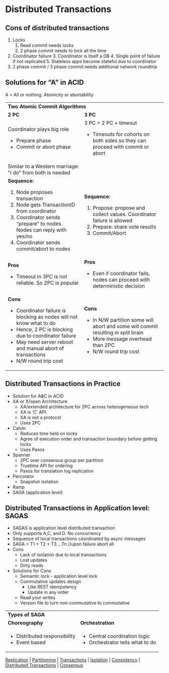 <!-- Yay, no errors, warnings, or alerts! -->


# Distributed Transactions


## Cons of distributed transactions



1. Locks
    1. Read commit needs locks
    2. 2 phase commit needs to lock all the time
2. Coordinator failure
    3. Coordinator is itself a DB
    4. Single point of failure if not replicated
    5. Stateless apps become stateful due to coordinator
3. 2 phase commit / 3 phase commit needs additional network roundtrip


## Solutions for “A” in ACID
A = All or nothing. Atomicity or abortability
<table>
  <tr>
   <td colspan="2" ><strong>Two Atomic Commit Algorithms</strong>
   </td>
  </tr>
  <tr>
   <td><strong>2 PC</strong>
   </td>
   <td><strong>3 PC</strong>
   </td>
  </tr>
  <tr>
   <td>Coordinator plays big role
<ul>

<li>Prepare phase

<li>Commit or abort phase
</li>
</ul>
   </td>
   <td>3 PC  = 2 PC + timeout
<ul>

<li>Timeouts for cohorts on both sides so they can proceed with commit or abort
</li>
</ul>
   </td>
  </tr>
  <tr>
   <td>Similar to a Western marriage: "I do" from both is needed
   </td>
   <td>
   </td>
  </tr>
  <tr>
   <td><strong>Sequence:</strong>
<ol>

<li>Node proposes transaction
<li>Node gets TransactionID from coordinator
<li>Coordinator sends “prepare” to nodes. Nodes can reply with yes/no
<li>Coordinator sends commit/abort to nodes
</li>
</ol>
   </td>
   <td><strong>Sequence:</strong>
<ol>

<li>Propose: propose and collect values. Coordinator failure is allowed
<li>Prepare: share vote results
<li>Commit/Abort
</li>
</ol>
   </td>
  </tr>
  <tr>
   <td><strong>Pros</strong>
<ul>

<li>Timeout in 3PC is not reliable. So 2PC is popular
</li>
</ul>
   </td>
   <td><strong>Pros</strong>
<ul>

<li>Even if coordinator fails, nodes can proceed with deterministic decision
</li>
</ul>
   </td>
  </tr>
  <tr>
   <td><strong>Cons</strong>
<ul>

<li>Coordinator failure is blocking as nodes will not know what to do
<li>Hence, 2 PC is blocking due to coordinator failure
<li>May need server reboot and manual abort of transactions
<li>N/W round trip cost
</li>
</ul>
   </td>
   <td><strong>Cons</strong>
<ul>

<li>In N/W partition some will abort and some will commit resulting in split brain
<li>More message overhead than 2PC
<li>N/W round trip cost
</li>
</ul>
   </td>
  </tr>
</table>



## Distributed Transactions in Practice



* Solution for A&C in ACID
* XA or X/open Architecture
    * XA/extended architecture for 2PC across heterogeneous tech
    * XA is ‘C’ API. 
    * XA is not a protocol
    * Uses 2PC
* Calvin
    * Reduces time held on locks
    * Agree of execution order and transaction boundary before getting locks
    * Uses Paxos
* Spanner
    * 2PC over consensus group per partition
    * Truetime API for ordering
    * Paxos for translation log replication
* Percolator
    * Snapshot isolation
* Ramp
* SAGA (application level)


## Distributed Transactions in Application level: SAGAS

* SAGAS is application level distributed transaction
* Only supports A,C, and D. No concurrency
* Sequence of local transactions coordinated by async messages
* SAGA = T1 + T2 + T3  …Tn  //upon failure abort all
* Cons
    * Lack of isolation due to local transactions
    * Lost updates
    * Dirty reads
* Solutions for Cons
    * Semantic lock - application level lock
    * Commutative updates design
        * Like REST idempotency
        * Update in any order
    * Read your writes
    * Version file to turn non-commutative to commutative

<table>
  <tr>
   <td colspan="2" >
<strong>Types of SAGA</strong>
   </td>
  </tr>
  <tr>
   <td><strong>Choreography </strong>
   </td>
   <td><strong>Orchestration</strong>
   </td>
  </tr>
  <tr>
   <td>
<ul>

<li>Distributed responsibility

<li>Event based
</li>
</ul>
   </td>
   <td>
<ul>

<li>Central coordination logic

<li>Orchestrator tells what to do
</li>
</ul>
   </td>
  </tr>
</table>

[Replication](replication.md) | [Partitioning](partitioning.md) | [Transactions](transaction.md) | [Isolation](isolation.md) | [Consistency](consistency.md) | [Distributed Transactions](distributed_transactions.md) | [Consensus](consensus.md)